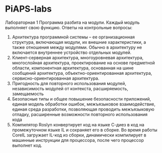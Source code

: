 # PiAPS-labs
Лабораторная 1
Программа разбита на модули. Каждый модуль выполняет свою функцию.
Ответы на контрольные вопросы:
1. Архитектура программной системы – ее организационная структура, включающая модули, их внешние характеристики, а также отношения между модулями. Обычно в архитектуру не включается внутреннее устройство отдельных модулей.
2. Клиент-серверная архитектура, многоуровневая архитектура, многослойная архитектура, проектирование на основе предметной области, компонентная архитектура, основанная на шине сообщений архитектура, объектно-ориентированная архитектура, сервисно-ориентированная архитектура.
3. Пригодность для повторного использования модулей, независимость модулей от контекста, расширяемость, замещаемость
4. Безопасные типы и общее повышение безопасности приложений, единая модель обработки ошибок, межъязыковое взаимодействие, единая среда разработки, позволяющая проводить межъязыковую отладку, расширенные возможности повторного использования кода
5. Компилятор Roslyn конвертирует код на языке С-диез в код на промежуточном языке IL и сохраняет его в сборке. Во время работы CoreIL загружает IL-код из сборки, динамически компилирует в машинные инструкции для процессора, после чего процессор выполнет код.